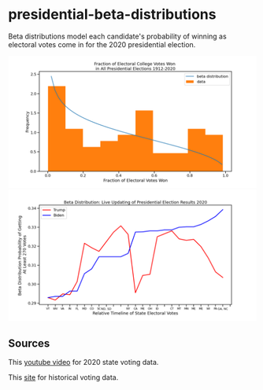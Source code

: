 # presidential-beta-distributions
Beta distributions model each candidate's probability of winning as electoral votes come in for the 2020 presidential election.

![Beta distribution fit and histogram](images/beta_over_hist.png)
![Live beta distribution updates](images/beta_election_updating.png)

## Sources
This [youtube video](https://www.youtube.com/watch?v=VV5NM3gogD8) for 2020 state voting data.

This [site](https://www.270towin.com/2020_Election/) for historical voting data.
